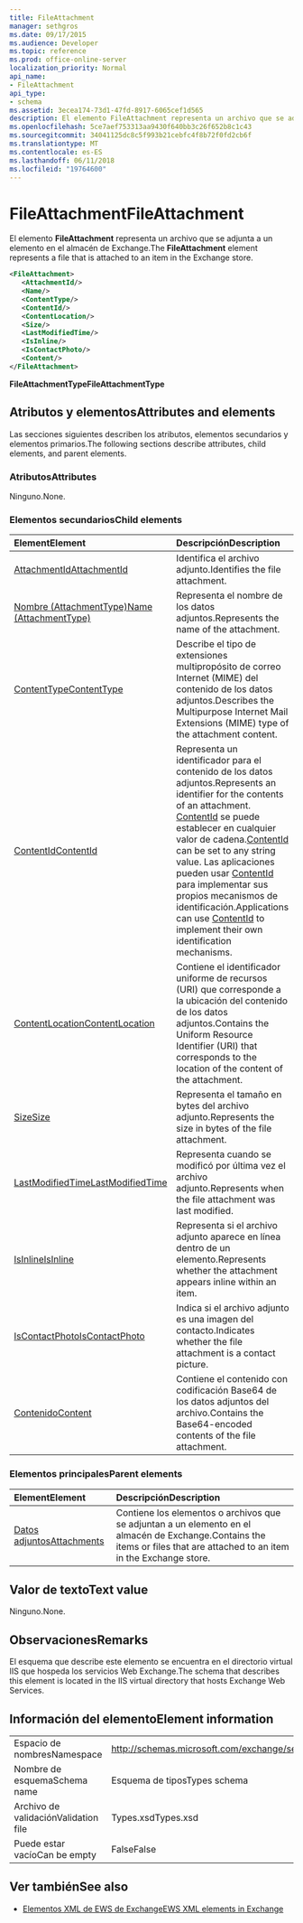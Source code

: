 ```yaml
---
title: FileAttachment
manager: sethgros
ms.date: 09/17/2015
ms.audience: Developer
ms.topic: reference
ms.prod: office-online-server
localization_priority: Normal
api_name:
- FileAttachment
api_type:
- schema
ms.assetid: 3ecea174-73d1-47fd-8917-6065cef1d565
description: El elemento FileAttachment representa un archivo que se adjunta a un elemento en el almacén de Exchange.
ms.openlocfilehash: 5ce7aef753313aa9430f640bb3c26f652b8c1c43
ms.sourcegitcommit: 34041125dc8c5f993b21cebfc4f8b72f0fd2cb6f
ms.translationtype: MT
ms.contentlocale: es-ES
ms.lasthandoff: 06/11/2018
ms.locfileid: "19764600"
---
```

# <a name="fileattachment"></a><span data-ttu-id="b4e1e-103">FileAttachment</span><span class="sxs-lookup"><span data-stu-id="b4e1e-103">FileAttachment</span></span>

<span data-ttu-id="b4e1e-104">El elemento **FileAttachment** representa un archivo que se adjunta a un elemento en el almacén de Exchange.</span><span class="sxs-lookup"><span data-stu-id="b4e1e-104">The **FileAttachment** element represents a file that is attached to an item in the Exchange store.</span></span> 
  
```XML
<FileAttachment>
   <AttachmentId/>
   <Name/>
   <ContentType/>
   <ContentId/>
   <ContentLocation/>
   <Size/>
   <LastModifiedTime/>
   <IsInline/>
   <IsContactPhoto/>
   <Content/>
</FileAttachment>
```

 <span data-ttu-id="b4e1e-105">**FileAttachmentType**</span><span class="sxs-lookup"><span data-stu-id="b4e1e-105">**FileAttachmentType**</span></span>
## <a name="attributes-and-elements"></a><span data-ttu-id="b4e1e-106">Atributos y elementos</span><span class="sxs-lookup"><span data-stu-id="b4e1e-106">Attributes and elements</span></span>

<span data-ttu-id="b4e1e-107">Las secciones siguientes describen los atributos, elementos secundarios y elementos primarios.</span><span class="sxs-lookup"><span data-stu-id="b4e1e-107">The following sections describe attributes, child elements, and parent elements.</span></span>
  
### <a name="attributes"></a><span data-ttu-id="b4e1e-108">Atributos</span><span class="sxs-lookup"><span data-stu-id="b4e1e-108">Attributes</span></span>

<span data-ttu-id="b4e1e-109">Ninguno.</span><span class="sxs-lookup"><span data-stu-id="b4e1e-109">None.</span></span>
  
### <a name="child-elements"></a><span data-ttu-id="b4e1e-110">Elementos secundarios</span><span class="sxs-lookup"><span data-stu-id="b4e1e-110">Child elements</span></span>

|<span data-ttu-id="b4e1e-111">**Element**</span><span class="sxs-lookup"><span data-stu-id="b4e1e-111">**Element**</span></span>|<span data-ttu-id="b4e1e-112">**Descripción**</span><span class="sxs-lookup"><span data-stu-id="b4e1e-112">**Description**</span></span>|
|:-----|:-----|
|[<span data-ttu-id="b4e1e-113">AttachmentId</span><span class="sxs-lookup"><span data-stu-id="b4e1e-113">AttachmentId</span></span>](attachmentid.md) <br/> |<span data-ttu-id="b4e1e-114">Identifica el archivo adjunto.</span><span class="sxs-lookup"><span data-stu-id="b4e1e-114">Identifies the file attachment.</span></span>  <br/> |
|[<span data-ttu-id="b4e1e-115">Nombre (AttachmentType)</span><span class="sxs-lookup"><span data-stu-id="b4e1e-115">Name (AttachmentType)</span></span>](name-attachmenttype.md) <br/> |<span data-ttu-id="b4e1e-116">Representa el nombre de los datos adjuntos.</span><span class="sxs-lookup"><span data-stu-id="b4e1e-116">Represents the name of the attachment.</span></span>  <br/> |
|[<span data-ttu-id="b4e1e-117">ContentType</span><span class="sxs-lookup"><span data-stu-id="b4e1e-117">ContentType</span></span>](contenttype.md) <br/> |<span data-ttu-id="b4e1e-118">Describe el tipo de extensiones multipropósito de correo Internet (MIME) del contenido de los datos adjuntos.</span><span class="sxs-lookup"><span data-stu-id="b4e1e-118">Describes the Multipurpose Internet Mail Extensions (MIME) type of the attachment content.</span></span>  <br/> |
|[<span data-ttu-id="b4e1e-119">ContentId</span><span class="sxs-lookup"><span data-stu-id="b4e1e-119">ContentId</span></span>](contentid.md) <br/> |<span data-ttu-id="b4e1e-120">Representa un identificador para el contenido de los datos adjuntos.</span><span class="sxs-lookup"><span data-stu-id="b4e1e-120">Represents an identifier for the contents of an attachment.</span></span> <span data-ttu-id="b4e1e-121">[ContentId](contentid.md) se puede establecer en cualquier valor de cadena.</span><span class="sxs-lookup"><span data-stu-id="b4e1e-121">[ContentId](contentid.md) can be set to any string value.</span></span> <span data-ttu-id="b4e1e-122">Las aplicaciones pueden usar [ContentId](contentid.md) para implementar sus propios mecanismos de identificación.</span><span class="sxs-lookup"><span data-stu-id="b4e1e-122">Applications can use [ContentId](contentid.md) to implement their own identification mechanisms.</span></span>  <br/> |
|[<span data-ttu-id="b4e1e-123">ContentLocation</span><span class="sxs-lookup"><span data-stu-id="b4e1e-123">ContentLocation</span></span>](contentlocation.md) <br/> |<span data-ttu-id="b4e1e-124">Contiene el identificador uniforme de recursos (URI) que corresponde a la ubicación del contenido de los datos adjuntos.</span><span class="sxs-lookup"><span data-stu-id="b4e1e-124">Contains the Uniform Resource Identifier (URI) that corresponds to the location of the content of the attachment.</span></span>  <br/> |
|[<span data-ttu-id="b4e1e-125">Size</span><span class="sxs-lookup"><span data-stu-id="b4e1e-125">Size</span></span>](size.md) <br/> |<span data-ttu-id="b4e1e-126">Representa el tamaño en bytes del archivo adjunto.</span><span class="sxs-lookup"><span data-stu-id="b4e1e-126">Represents the size in bytes of the file attachment.</span></span>  <br/> |
|[<span data-ttu-id="b4e1e-127">LastModifiedTime</span><span class="sxs-lookup"><span data-stu-id="b4e1e-127">LastModifiedTime</span></span>](lastmodifiedtime.md) <br/> |<span data-ttu-id="b4e1e-128">Representa cuando se modificó por última vez el archivo adjunto.</span><span class="sxs-lookup"><span data-stu-id="b4e1e-128">Represents when the file attachment was last modified.</span></span>  <br/> |
|[<span data-ttu-id="b4e1e-129">IsInline</span><span class="sxs-lookup"><span data-stu-id="b4e1e-129">IsInline</span></span>](isinline.md) <br/> |<span data-ttu-id="b4e1e-130">Representa si el archivo adjunto aparece en línea dentro de un elemento.</span><span class="sxs-lookup"><span data-stu-id="b4e1e-130">Represents whether the attachment appears inline within an item.</span></span>  <br/> |
|[<span data-ttu-id="b4e1e-131">IsContactPhoto</span><span class="sxs-lookup"><span data-stu-id="b4e1e-131">IsContactPhoto</span></span>](iscontactphoto.md) <br/> |<span data-ttu-id="b4e1e-132">Indica si el archivo adjunto es una imagen del contacto.</span><span class="sxs-lookup"><span data-stu-id="b4e1e-132">Indicates whether the file attachment is a contact picture.</span></span>  <br/> |
|[<span data-ttu-id="b4e1e-133">Contenido</span><span class="sxs-lookup"><span data-stu-id="b4e1e-133">Content</span></span>](content.md) <br/> |<span data-ttu-id="b4e1e-134">Contiene el contenido con codificación Base64 de los datos adjuntos del archivo.</span><span class="sxs-lookup"><span data-stu-id="b4e1e-134">Contains the Base64-encoded contents of the file attachment.</span></span>  <br/> |
   
### <a name="parent-elements"></a><span data-ttu-id="b4e1e-135">Elementos principales</span><span class="sxs-lookup"><span data-stu-id="b4e1e-135">Parent elements</span></span>

|<span data-ttu-id="b4e1e-136">**Element**</span><span class="sxs-lookup"><span data-stu-id="b4e1e-136">**Element**</span></span>|<span data-ttu-id="b4e1e-137">**Descripción**</span><span class="sxs-lookup"><span data-stu-id="b4e1e-137">**Description**</span></span>|
|:-----|:-----|
|[<span data-ttu-id="b4e1e-138">Datos adjuntos</span><span class="sxs-lookup"><span data-stu-id="b4e1e-138">Attachments</span></span>](attachments-ex15websvcsotherref.md) <br/> |<span data-ttu-id="b4e1e-139">Contiene los elementos o archivos que se adjuntan a un elemento en el almacén de Exchange.</span><span class="sxs-lookup"><span data-stu-id="b4e1e-139">Contains the items or files that are attached to an item in the Exchange store.</span></span>  <br/> |
   
## <a name="text-value"></a><span data-ttu-id="b4e1e-140">Valor de texto</span><span class="sxs-lookup"><span data-stu-id="b4e1e-140">Text value</span></span>

<span data-ttu-id="b4e1e-141">Ninguno.</span><span class="sxs-lookup"><span data-stu-id="b4e1e-141">None.</span></span>
  
## <a name="remarks"></a><span data-ttu-id="b4e1e-142">Observaciones</span><span class="sxs-lookup"><span data-stu-id="b4e1e-142">Remarks</span></span>

<span data-ttu-id="b4e1e-143">El esquema que describe este elemento se encuentra en el directorio virtual IIS que hospeda los servicios Web Exchange.</span><span class="sxs-lookup"><span data-stu-id="b4e1e-143">The schema that describes this element is located in the IIS virtual directory that hosts Exchange Web Services.</span></span>
  
## <a name="element-information"></a><span data-ttu-id="b4e1e-144">Información del elemento</span><span class="sxs-lookup"><span data-stu-id="b4e1e-144">Element information</span></span>

|||
|:-----|:-----|
|<span data-ttu-id="b4e1e-145">Espacio de nombres</span><span class="sxs-lookup"><span data-stu-id="b4e1e-145">Namespace</span></span>  <br/> |http://schemas.microsoft.com/exchange/services/2006/types  <br/> |
|<span data-ttu-id="b4e1e-146">Nombre de esquema</span><span class="sxs-lookup"><span data-stu-id="b4e1e-146">Schema name</span></span>  <br/> |<span data-ttu-id="b4e1e-147">Esquema de tipos</span><span class="sxs-lookup"><span data-stu-id="b4e1e-147">Types schema</span></span>  <br/> |
|<span data-ttu-id="b4e1e-148">Archivo de validación</span><span class="sxs-lookup"><span data-stu-id="b4e1e-148">Validation file</span></span>  <br/> |<span data-ttu-id="b4e1e-149">Types.xsd</span><span class="sxs-lookup"><span data-stu-id="b4e1e-149">Types.xsd</span></span>  <br/> |
|<span data-ttu-id="b4e1e-150">Puede estar vacío</span><span class="sxs-lookup"><span data-stu-id="b4e1e-150">Can be empty</span></span>  <br/> |<span data-ttu-id="b4e1e-151">False</span><span class="sxs-lookup"><span data-stu-id="b4e1e-151">False</span></span>  <br/> |
   
## <a name="see-also"></a><span data-ttu-id="b4e1e-152">Ver también</span><span class="sxs-lookup"><span data-stu-id="b4e1e-152">See also</span></span>



- [<span data-ttu-id="b4e1e-153">Elementos XML de EWS de Exchange</span><span class="sxs-lookup"><span data-stu-id="b4e1e-153">EWS XML elements in Exchange</span></span>](ews-xml-elements-in-exchange.md)

